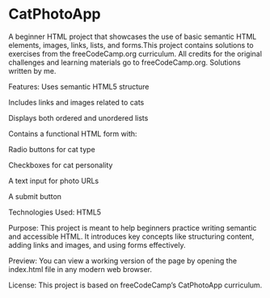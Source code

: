 # CatPhotoApp
A beginner HTML project that showcases the use of basic semantic HTML elements, images, links, lists, and forms.This project contains solutions to exercises from the freeCodeCamp.org curriculum. All credits for the original challenges and learning materials go to freeCodeCamp.org. Solutions written by me.

Features:
Uses semantic HTML5 structure

Includes links and images related to cats 

Displays both ordered and unordered lists

Contains a functional HTML form with:

Radio buttons for cat type

Checkboxes for cat personality

A text input for photo URLs

A submit button

Technologies Used:
HTML5

Purpose:
This project is meant to help beginners practice writing semantic and accessible HTML. It introduces key concepts like structuring content, adding links and images, and using forms effectively.

Preview:
You can view a working version of the page by opening the index.html file in any modern web browser.

License:
This project is based on freeCodeCamp’s CatPhotoApp curriculum.

